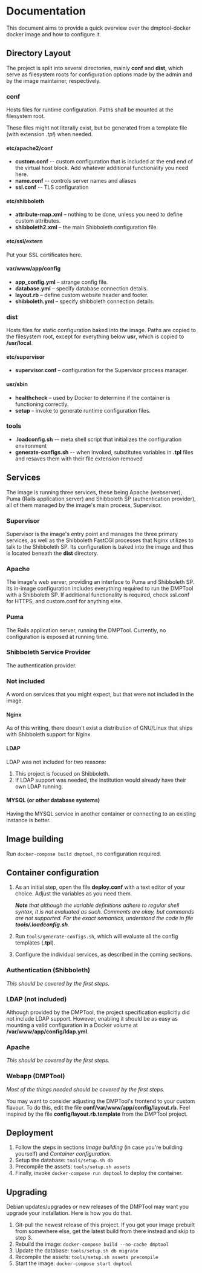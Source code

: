 # Documentation

This document aims to provide a quick overview over the dmptool-docker docker
image and how to configure it.

## Directory Layout

The project is split into several directories, mainly **conf** and **dist**,
which serve as filesystem roots for configuration options made by the admin and
by the image maintainer, respectively.

### conf

Hosts files for runtime configuration. Paths shall be mounted at the filesystem
root.

These files might not literally exist, but be generated from a template file
(with extension _.tpl_) when needed.

#### etc/apache2/conf
  * **custom.conf** -- custom configuration that is included at the end
    end of the virtual host block. Add whatever additional functionality you
    need here.
  * **name.conf** -- controls server names and aliases
  * **ssl.conf** -- TLS configuration

#### etc/shibboleth

  * **attribute-map.xml** – nothing to be done, unless you
    need to define custom attributes.
  * **shibboleth2.xml** – the main Shibboleth configuration
    file.

#### etc/ssl/extern

Put your SSL certificates here.

#### var/www/app/config

  * **app_config.yml** – strange config file.
  * **database.yml** – specify database connection details.
  * **layout.rb** – define custom website header and footer.
  * **shibboleth.yml** – specify shibboleth connection details.

### dist

Hosts files for static configuration baked into the image. Paths are copied to
the filesystem root, except for everything below **usr**, which is copied to
**/usr/local**.

#### etc/supervisor

  * **supervisor.conf** – configuration for the Supervisor process manager.

#### usr/sbin

  * **healthcheck** – used by Docker to determine if the container is functioning
    correctly.
  * **setup** – invoke to generate runtime configuration files.

### tools

  * **.loadconfig.sh** -- meta shell script that initializes the configuration
    environment
  * **generate-configs.sh** -- when invoked, substitutes variables in **.tpl**
    files and resaves them with their file extension removed

## Services

The image is running three services, these being Apache (webserver),
Puma (Rails application server) and Shibboleth SP (authentication provider), all
of them managed by the image's main process, Supervisor.

### Supervisor

Supervisor is the image's entry point and manages the three primary services, as
well as the Shibboleth FastCGI processes that Nginx utilizes to talk to the
Shibboleth SP.
Its configuration is baked into the image and thus is located beneath the
**dist** directory.

### Apache

The image's web server, providing an interface to Puma and Shibboleth SP.
Its in-image configuration includes everything required to run the DMPTool with
a Shibboleth SP. If additional functionality is required, check ssl.conf for
HTTPS, and custom.conf for anything else.

### Puma

The Rails application server, running the DMPTool.
Currently, no configuration is exposed at running time.

### Shibboleth Service Provider

The authentication provider.

### Not included

A word on services that you might expect, but that were not included in the
image.

#### Nginx

As of this writing, there doesn't exist a distribution of GNU/Linux that ships
with Shibboleth support for Nginx.

#### LDAP

LDAP was not included for two reasons:

 1. This project is focused on Shibboleth.
 2. If LDAP support was needed, the institution would already have their own
    LDAP running.

#### MYSQL (or other database systems)

Having the MYSQL service in another container or connecting to an existing
instance is better.

## Image building

Run ``docker-compose build dmptool``, no configuration required.

## Container configuration

 1. As an initial step, open the file **deploy.conf** with a text editor of your
    choice. Adjust the variables as you need them.

    _**Note** that although the variable definitions adhere to regular shell
    syntax, it is not evaluated as such. Comments are okay, but commands are not
    supported. For the exact semantics, understand the code in file
    **tools/.loadconfig.sh**._

 2. Run ``tools/generate-configs.sh``, which will evaluate all the config
    templates (**.tpl**).
 3. Configure the individual services, as described in the coming sections.

### Authentication (Shibboleth)

_This should be covered by the first steps._

### LDAP (not included)

Although provided by the DMPTool, the project specification explicitly did not
include LDAP support. However, enabling it should be as easy as mounting a valid
configuration in a Docker volume at **/var/www/app/config/ldap.yml**.

### Apache

_This should be covered by the first steps._

### Webapp (DMPTool)

_Most of the things needed should be covered by the first steps._

You may want to consider adjusting the DMPTool's frontend to your custom
flavour. To do this, edit the file **conf/var/www/app/config/layout.rb**. Feel
inspired by the file **config/layout.rb.template** from the DMPTool project.

## Deployment

 1. Follow the steps in sections _Image building_ (in case you're building
    yourself) and _Container configuration_.
 2. Setup the database: ``tools/setup.sh db``
 3. Precompile the assets: ``tools/setup.sh assets``
 4. Finally, invoke ``docker-compose run dmptool`` to deploy the container.

## Upgrading

Debian updates/upgrades or new releases of the DMPTool may want you upgrade your
installation. Here is how you do that.

 1. Git-pull the newest release of this project. If you got your image prebuilt
    from somewhere else, get the latest build from there instead and skip to
    step 3.
 2. Rebuild the image: ``docker-compose build --no-cache dmptool``
 3. Update the database: ``tools/setup.sh db migrate``
 4. Recompile the assets: ``tools/setup.sh assets precompile``
 5. Start the image: ``docker-compose start dmptool``

